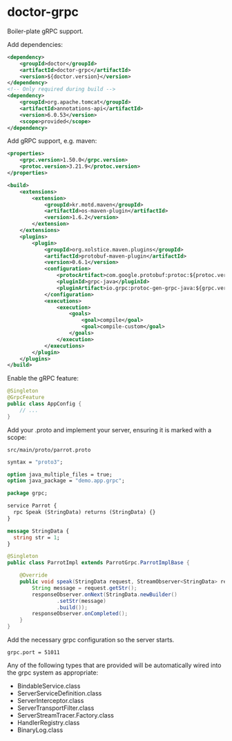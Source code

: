 doctor-grpc
===

Boiler-plate gRPC support.

Add dependencies:
```xml
<dependency>
    <groupId>doctor</groupId>
    <artifactId>doctor-grpc</artifactId>
    <version>${doctor.version}</version>
</dependency>
<!-- Only required during build -->
<dependency>
    <groupId>org.apache.tomcat</groupId>
    <artifactId>annotations-api</artifactId>
    <version>6.0.53</version>
    <scope>provided</scope>
</dependency>
```

Add gRPC support, e.g. maven:
```xml
<properties>
    <grpc.version>1.50.0</grpc.version>
    <protoc.version>3.21.9</protoc.version>
</properties>

<build>
    <extensions>
        <extension>
            <groupId>kr.motd.maven</groupId>
            <artifactId>os-maven-plugin</artifactId>
            <version>1.6.2</version>
        </extension>
    </extensions>
    <plugins>
        <plugin>
            <groupId>org.xolstice.maven.plugins</groupId>
            <artifactId>protobuf-maven-plugin</artifactId>
            <version>0.6.1</version>
            <configuration>
                <protocArtifact>com.google.protobuf:protoc:${protoc.version}:exe:${os.detected.classifier}</protocArtifact>
                <pluginId>grpc-java</pluginId>
                <pluginArtifact>io.grpc:protoc-gen-grpc-java:${grpc.version}:exe:${os.detected.classifier}</pluginArtifact>
            </configuration>
            <executions>
                <execution>
                    <goals>
                        <goal>compile</goal>
                        <goal>compile-custom</goal>
                    </goals>
                </execution>
            </executions>
        </plugin>
    </plugins>
</build>
```

Enable the gRPC feature:

```java
@Singleton
@GrpcFeature
public class AppConfig {
    // ...
}
```

Add your .proto and implement your server, ensuring it is marked with a scope:

`src/main/proto/parrot.proto`
```protobuf
syntax = "proto3";

option java_multiple_files = true;
option java_package = "demo.app.grpc";

package grpc;

service Parrot {
  rpc Speak (StringData) returns (StringData) {}
}

message StringData {
  string str = 1;
}
```

```java
@Singleton
public class ParrotImpl extends ParrotGrpc.ParrotImplBase {

    @Override
    public void speak(StringData request, StreamObserver<StringData> responseObserver) {
        String message = request.getStr();
        responseObserver.onNext(StringData.newBuilder()
                .setStr(message)
                .build());
        responseObserver.onCompleted();
    }
}
```

Add the necessary grpc configuration so the server starts.
```
grpc.port = 51011
```

Any of the following types that are provided will be automatically wired into the grpc system as appropriate:
* BindableService.class
* ServerServiceDefinition.class
* ServerInterceptor.class
* ServerTransportFilter.class
* ServerStreamTracer.Factory.class
* HandlerRegistry.class
* BinaryLog.class